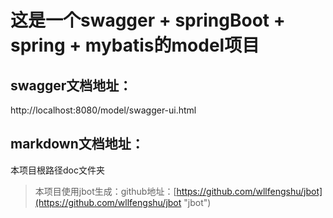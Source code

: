# 这是一个swagger + springBoot + spring + mybatis的model项目

## swagger文档地址：
   http://localhost:8080/model/swagger-ui.html

## markdown文档地址：
   本项目根路径doc文件夹







> 本项目使用jbot生成：github地址：[https://github.com/wllfengshu/jbot](https://github.com/wllfengshu/jbot "jbot")
